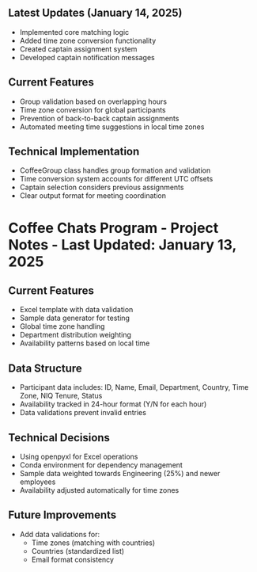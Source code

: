 
## Latest Updates (January 14, 2025)
- Implemented core matching logic
- Added time zone conversion functionality
- Created captain assignment system
- Developed captain notification messages

## Current Features
- Group validation based on overlapping hours
- Time zone conversion for global participants
- Prevention of back-to-back captain assignments
- Automated meeting time suggestions in local time zones

## Technical Implementation
- CoffeeGroup class handles group formation and validation
- Time conversion system accounts for different UTC offsets
- Captain selection considers previous assignments
- Clear output format for meeting coordination



# Coffee Chats Program - Project Notes - Last Updated: January 13, 2025


## Current Features
- Excel template with data validation
- Sample data generator for testing
- Global time zone handling
- Department distribution weighting
- Availability patterns based on local time

## Data Structure
- Participant data includes: ID, Name, Email, Department, Country, Time Zone, NIQ Tenure, Status
- Availability tracked in 24-hour format (Y/N for each hour)
- Data validations prevent invalid entries

## Technical Decisions
- Using openpyxl for Excel operations
- Conda environment for dependency management
- Sample data weighted towards Engineering (25%) and newer employees
- Availability adjusted automatically for time zones

## Future Improvements
- Add data validations for:
  - Time zones (matching with countries)
  - Countries (standardized list)
  - Email format consistency
